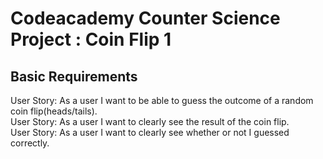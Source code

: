 # Codeacademy Counter Science Project : Coin Flip 1

## Basic Requirements  
User Story: As a user I want to be able to guess the outcome of a random coin flip(heads/tails).  
User Story: As a user I want to clearly see the result of the coin flip.  
User Story: As a user I want to clearly see whether or not I guessed correctly.  
